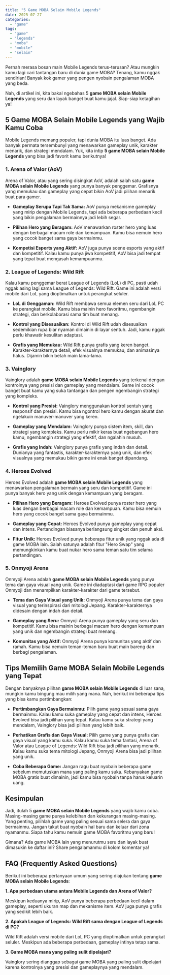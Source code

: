 ```yaml
---
title: "5 Game MOBA Selain Mobile Legends"
date: 2025-07-27
categories: 
  - "game"
tags: 
  - "game"
  - "legends"
  - "moba"
  - "mobile"
  - "selain"
---
```


Pernah merasa bosan main Mobile Legends terus-terusan? Atau mungkin kamu lagi cari tantangan baru di dunia game MOBA? Tenang, kamu nggak sendirian! Banyak kok gamer yang pengen nyobain pengalaman MOBA yang beda.

Nah, di artikel ini, kita bakal ngebahas 5 **game MOBA selain Mobile Legends** yang seru dan layak banget buat kamu jajal. Siap-siap ketagihan ya!

## 5 Game MOBA Selain Mobile Legends yang Wajib Kamu Coba

Mobile Legends memang populer, tapi dunia MOBA itu luas banget. Ada banyak permata tersembunyi yang menawarkan gameplay unik, karakter menarik, dan strategi mendalam. Yuk, kita intip **5 game MOBA selain Mobile Legends** yang bisa jadi favorit kamu berikutnya!

### 1\. Arena of Valor (AoV)

Arena of Valor, atau yang sering disingkat AoV, adalah salah satu **game MOBA selain Mobile Legends** yang punya banyak penggemar. Grafisnya yang memukau dan gameplay yang cepat bikin AoV jadi pilihan menarik buat para gamer.

- **Gameplay Serupa Tapi Tak Sama:** AoV punya mekanisme gameplay yang mirip dengan Mobile Legends, tapi ada beberapa perbedaan kecil yang bikin pengalaman bermainnya jadi lebih segar.
    
- **Pilihan Hero yang Beragam:** AoV menawarkan roster hero yang luas dengan berbagai macam role dan kemampuan. Kamu bisa nemuin hero yang cocok banget sama gaya bermainmu.
    
- **Kompetisi Esports yang Aktif:** AoV juga punya scene esports yang aktif dan kompetitif. Kalau kamu punya jiwa kompetitif, AoV bisa jadi tempat yang tepat buat mengasah kemampuanmu.
    

### 2\. League of Legends: Wild Rift

Kalau kamu penggemar berat League of Legends (LoL) di PC, pasti udah nggak asing lagi sama League of Legends: Wild Rift. Game ini adalah versi mobile dari LoL yang dioptimalkan untuk perangkat seluler.

- **LoL di Genggaman:** Wild Rift membawa semua elemen seru dari LoL PC ke perangkat mobile. Kamu bisa mainin hero favoritmu, ngembangin strategi, dan berkolaborasi sama tim buat menang.
    
- **Kontrol yang Disesuaikan:** Kontrol di Wild Rift udah disesuaikan sedemikian rupa biar nyaman dimainin di layar sentuh. Jadi, kamu nggak perlu khawatir kesulitan adaptasi.
    
- **Grafis yang Memukau:** Wild Rift punya grafis yang keren banget. Karakter-karakternya detail, efek visualnya memukau, dan animasinya halus. Dijamin bikin betah main lama-lama.
    

### 3\. Vainglory

Vainglory adalah **game MOBA selain Mobile Legends** yang terkenal dengan kontrolnya yang presisi dan gameplay yang mendalam. Game ini cocok banget buat kamu yang suka tantangan dan pengen ngembangin strategi yang kompleks.

- **Kontrol yang Presisi:** Vainglory menggunakan kontrol sentuh yang responsif dan presisi. Kamu bisa ngontrol hero kamu dengan akurat dan ngelakuin manuver-manuver yang keren.
    
- **Gameplay yang Mendalam:** Vainglory punya sistem item, skill, dan strategi yang kompleks. Kamu perlu mikir keras buat ngebangun hero kamu, ngembangin strategi yang efektif, dan ngalahin musuh.
    
- **Grafis yang Indah:** Vainglory punya grafis yang indah dan detail. Dunianya yang fantastis, karakter-karakternya yang unik, dan efek visualnya yang memukau bikin game ini enak banget dipandang.
    

### 4\. Heroes Evolved

Heroes Evolved adalah **game MOBA selain Mobile Legends** yang menawarkan pengalaman bermain yang seru dan kompetitif. Game ini punya banyak hero yang unik dengan kemampuan yang beragam.

- **Pilihan Hero yang Beragam:** Heroes Evolved punya roster hero yang luas dengan berbagai macam role dan kemampuan. Kamu bisa nemuin hero yang cocok banget sama gaya bermainmu.
    
- **Gameplay yang Cepat:** Heroes Evolved punya gameplay yang cepat dan intens. Pertandingan biasanya berlangsung singkat dan penuh aksi.
    
- **Fitur Unik:** Heroes Evolved punya beberapa fitur unik yang nggak ada di game MOBA lain. Salah satunya adalah fitur "Hero Swap" yang memungkinkan kamu buat nukar hero sama teman satu tim selama pertandingan.
    

### 5\. Onmyoji Arena

Onmyoji Arena adalah **game MOBA selain Mobile Legends** yang punya tema dan gaya visual yang unik. Game ini diadaptasi dari game RPG populer Onmyoji dan menampilkan karakter-karakter dari game tersebut.

- **Tema dan Gaya Visual yang Unik:** Onmyoji Arena punya tema dan gaya visual yang terinspirasi dari mitologi Jepang. Karakter-karakternya didesain dengan indah dan detail.
    
- **Gameplay yang Seru:** Onmyoji Arena punya gameplay yang seru dan kompetitif. Kamu bisa mainin berbagai macam hero dengan kemampuan yang unik dan ngembangin strategi buat menang.
    
- **Komunitas yang Aktif:** Onmyoji Arena punya komunitas yang aktif dan ramah. Kamu bisa nemuin teman-teman baru buat main bareng dan berbagi pengalaman.
    

## Tips Memilih Game MOBA Selain Mobile Legends yang Tepat

Dengan banyaknya pilihan **game MOBA selain Mobile Legends** di luar sana, mungkin kamu bingung mau milih yang mana. Nah, berikut ini beberapa tips yang bisa kamu pertimbangkan:

- **Pertimbangkan Gaya Bermainmu:** Pilih game yang sesuai sama gaya bermainmu. Kalau kamu suka gameplay yang cepat dan intens, Heroes Evolved bisa jadi pilihan yang tepat. Kalau kamu suka strategi yang mendalam, Vainglory bisa jadi pilihan yang lebih baik.
    
- **Perhatikan Grafis dan Gaya Visual:** Pilih game yang punya grafis dan gaya visual yang kamu suka. Kalau kamu suka tema fantasi, Arena of Valor atau League of Legends: Wild Rift bisa jadi pilihan yang menarik. Kalau kamu suka tema mitologi Jepang, Onmyoji Arena bisa jadi pilihan yang unik.
    
- **Coba Beberapa Game:** Jangan ragu buat nyobain beberapa game sebelum memutuskan mana yang paling kamu suka. Kebanyakan game MOBA gratis buat dimainin, jadi kamu bisa nyobain tanpa harus keluarin uang.
    

## Kesimpulan

Jadi, itulah 5 **game MOBA selain Mobile Legends** yang wajib kamu coba. Masing-masing game punya kelebihan dan kekurangan masing-masing. Yang penting, pilihlah game yang paling sesuai sama selera dan gaya bermainmu. Jangan takut buat nyobain hal baru dan keluar dari zona nyamanmu. Siapa tahu kamu nemuin game MOBA favoritmu yang baru!

Gimana? Ada game MOBA lain yang menurutmu seru dan layak buat dimasukin ke daftar ini? Share pengalamanmu di kolom komentar ya!

## FAQ (Frequently Asked Questions)

Berikut ini beberapa pertanyaan umum yang sering diajukan tentang **game MOBA selain Mobile Legends**:

**1\. Apa perbedaan utama antara Mobile Legends dan Arena of Valor?**

Meskipun keduanya mirip, AoV punya beberapa perbedaan kecil dalam gameplay, seperti ukuran map dan mekanisme item. AoV juga punya grafis yang sedikit lebih baik.

**2\. Apakah League of Legends: Wild Rift sama dengan League of Legends di PC?**

Wild Rift adalah versi mobile dari LoL PC yang dioptimalkan untuk perangkat seluler. Meskipun ada beberapa perbedaan, gameplay intinya tetap sama.

**3\. Game MOBA mana yang paling sulit dipelajari?**

Vainglory sering dianggap sebagai game MOBA yang paling sulit dipelajari karena kontrolnya yang presisi dan gameplaynya yang mendalam.

